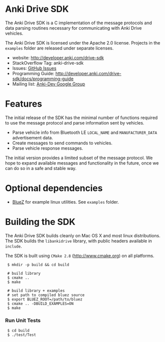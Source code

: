 Anki Drive SDK
==============

The Anki Drive SDK is a C implementation of the message protocols and data parsing routines necessary for communicating with Anki Drive vehicles. 

The Anki Drive SDK is licensed under the Apache 2.0 license. Projects in the `examples` folder are released under separate licenses.

- website: http://developer.anki.com/drive-sdk
- StackOverflow Tag: anki-drive-sdk
- Issues: [GitHub Issues](https://github.com/anki/drive-sdk/issues)
- Programming Guide: http://developer.anki.com/drive-sdk/docs/programming-guide
- Mailing list: [Anki-Dev Google Group](https://groups.google.com/a/anki.com/forum/#!forum/anki-dev)

[bluez]: http://www.bluez.org/

Features
========

The initial release of the SDK has the minimal number of functions required to use the message protocol and parse information sent by vehicles.

* Parse vehicle info from Bluetooth LE `LOCAL_NAME` and `MANUFACTURER_DATA` advertisement data.
* Create messages to send commands to vehicles.
* Parse vehicle response messages.

The initial version provides a limited subset of the message protocol.
We hope to expand available messages and functionality in the future, once we can do so in a safe and stable way.

Optional dependencies
=====================

* [BlueZ][bluez] for example linux utilities. See `examples` folder.

Building the SDK
================

The Anki Drive SDK builds cleanly on Mac OS X and most linux distributions.
The SDK builds the `libankidrive` library, with public headers available in `include`.

The SDK is built using `CMake 2.8` (<http://www.cmake.org>) on all platforms.

     $ mkdir -p build && cd build

     # build library
     $ cmake ..
     $ make

     # build library + examples
     # set path to compiled bluez source
     $ export BLUEZ_ROOT=/path/to/bluez
     $ cmake .. -DBUILD_EXAMPLES=ON
     $ make



### Run Unit Tests

     $ cd build
     $ ./test/Test



